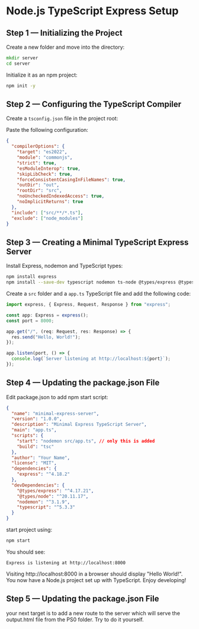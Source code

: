 # Node.js TypeScript Express Setup

## Step 1 — Initializing the Project

Create a new folder and move into the directory:

```bat
mkdir server
cd server
```

Initialize it as an npm project:

```bat
npm init -y
```

## Step 2 — Configuring the TypeScript Compiler

Create a `tsconfig.json` file in the project root:

Paste the following configuration:

```json
{
  "compilerOptions": {
    "target": "es2022",
    "module": "commonjs",
    "strict": true,
    "esModuleInterop": true,
    "skipLibCheck": true,
    "forceConsistentCasingInFileNames": true,
    "outDir": "out",
    "rootDir": "src",
    "noUncheckedIndexedAccess": true,
    "noImplicitReturns": true
  },
  "include": ["src/**/*.ts"],
  "exclude": ["node_modules"]
}
```

## Step 3 — Creating a Minimal TypeScript Express Server

Install Express, nodemon and TypeScript types:

```bash
npm install express
npm install --save-dev typescript nodemon ts-node @types/express @types/node
```

Create a `src` folder and a `app.ts` TypeScript file and add the following code:

```typescript
import express, { Express, Request, Response } from "express";

const app: Express = express();
const port = 8000;

app.get("/", (req: Request, res: Response) => {
  res.send("Hello, World!");
});

app.listen(port, () => {
  console.log(`Server listening at http://localhost:${port}`);
});
```

## Step 4 — Updating the package.json File

Edit package.json to add npm start script:

```json
{
  "name": "minimal-express-server",
  "version": "1.0.0",
  "description": "Minimal Express TypeScript Server",
  "main": "app.ts",
  "scripts": {
    "start": "nodemon src/app.ts", // only this is added
    "build": "tsc"
  },
  "author": "Your Name",
  "license": "MIT",
  "dependencies": {
    "express": "^4.18.2"
  },
  "devDependencies": {
    "@types/express": "^4.17.21",
    "@types/node": "^20.11.17",
    "nodemon": "^3.1.9",
    "typescript": "^5.3.3"
  }
}
```

start project using:

```bat
npm start
```

You should see:

```
Express is listening at http://localhost:8000
```

Visiting http://localhost:8000 in a browser should display "Hello World!".
You now have a Node.js project set up with TypeScript. Enjoy developing!

## Step 5 — Updating the package.json File

your next target is to add a new route to the server which will serve the output.html file from the PS0 folder.
Try to do it yourself.
